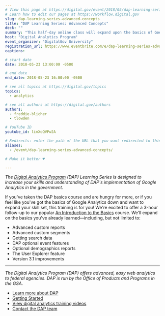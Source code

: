 ```yaml
---
# View this page at https://digital.gov/event/2018/05/dap-learning-series-advanced-concepts
# Learn how to edit our pages at https://workflow.digital.gov
slug: dap-learning-series-advanced-concepts
title: "DAP Learning Series: Advanced Concepts"
deck: ""
summary: "This half-day online class will expand upon the basics of Google Analytics."
host: "Digital Analytics Program"
event_organizer: "DigitalGov University"
registration_url: https://www.eventbrite.com/e/dap-learning-series-advanced-concepts-registration-42564302976
captions: 

# start date
date: 2018-05-23 13:00:00 -0500

# end date
end_date: 2018-05-23 16:00:00 -0500

# see all topics at https://digital.gov/topics
topics: 
  - analytics

# see all authors at https://digital.gov/authors
authors: 
  - freddie-blicher
  - tlowden

# YouTube ID
youtube_id: limXoQVPw2A

# Redirects: enter the path of the URL that you want redirected to this page
aliases: 
  - /event/dap-learning-series-advanced-concepts/

# Make it better ♥

---
```


_The [Digital Analytics Program](https://www.digitalgov.gov/services/dap/) (DAP) Learning Series is designed to increase your skills and understanding of DAP's implementation of Google Analytics in the government._

If you've taken the DAP basics course and are hungry for more, or if you feel like you've got the basics of Google Analytics down and want to expand your skill set, this training is for you!
We're excited to offer a 3-hour follow-up to our popular [An Introduction to the Basics](https://www.digitalgov.gov/event/dap-learning-series-digital-analytics-program-101/)  course. We'll expand on the basics you've already learned&mdash;including, but not limited to:

* Advanced custom reports
* Advanced custom segments
* Getting search data
* DAP optional event features
* Optional demographics reports
* The User Explorer feature
* Version 3.1 improvements

---

_The Digital Analytics Program (DAP) offers advanced, easy web analytics to federal agencies. DAP is run by the Office of Products and Programs in the GSA._

* [Learn more about DAP](https://www.digitalgov.gov/services/dap/)
* [Getting Started](https://github.com/digital-analytics-program/gov-wide-code)
* [View digital analytics training videos](https://www.youtube.com/playlist?list=PLd9b-GuOJ3nFwlyvLFUtmDpYFKezhot8P)
* [Contact the DAP team](mailto:dap@support.digitalgov.gov)
